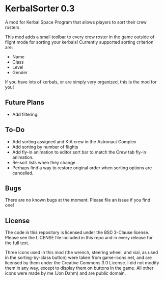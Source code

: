 # KerbalSorter 0.3
A mod for Kerbal Space Program that allows players to sort their crew rosters.

This mod adds a small toolbar to every crew roster in the game outside of flight mode for sorting your kerbals! Currently supported sorting criterion are:

* Name
* Class
* Level
* Gender

If you have lots of kerbals, or are simply very organized, this is the mod for you!

## Future Plans

* Add filtering.


## To-Do

* Add sorting assigned and KIA crew in the Astronaut Complex
* Add sorting by number of flights
* Add fly-in animation to editor sort bar to match the Crew tab fly-in animation.
* Re-sort lists when they change.
* Perhaps find a way to restore original order when sorting options are cancelled.


## Bugs

There are no known bugs at the moment. Please file an issue if you find one!


## License

The code in this repository is licensed under the BSD 3-Clause license. Please see the LICENSE file included in this repo and in every release for the full text.

Three icons used in this mod (the wrench, steering wheel, and vial, as used in the sorting-by-class button) were taken from game-icons.net, and are licensed by them under the Creative Commons 3.0 License. I did not modify them in any way, except to display them on buttons in the game. All other icons were made by me (Jon Dahm) and are public domain.
